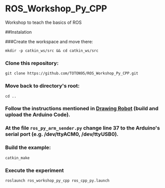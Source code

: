 # ROS_Workshop_Py_CPP
Workshop to teach the basics of ROS

##Instalation

###Create the workspace and move there:

`mkdir -p catkin_ws/src && cd catkin_ws/src`

### Clone this repository: 

`git clone https://github.com/TOTON95/ROS_Workshop_Py_CPP.git`

### Move back to directory's root:

`cd ..`

### Follow the instructions mentioned in [Drawing Robot](https://github.com/TOTON95/Arduino_Drawing_Robot_OpenCV_OpenNI) (build and upload the Arduino Code).

### At the file `ros_py_arm_sender.py` change line 37 to the Arduino's serial port (e.g. /dev/ttyACM0, /dev/ttyUSB0).

### Build the example:

`catkin_make`

### Execute the experiment

`roslaunch ros_workshop_py_cpp ros_cpp_py.launch`





